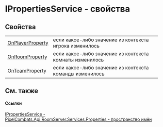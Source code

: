 # IPropertiesService - свойства




## Свойства
<table>
<tr>
<td><a href="db22f07f-cece-075a-35fe-86c69c2be209">OnPlayerProperty</a></td>
<td>если какое-либо значение из контекста игрока изменилось</td></tr>
<tr>
<td><a href="7bed52f4-d50e-d67d-150c-78bfb1935c77">OnRoomProperty</a></td>
<td>если какое-либо значение из контекста комнаты изменилось</td></tr>
<tr>
<td><a href="5151e178-f2c9-9dbb-9f85-7bb5b5728bce">OnTeamProperty</a></td>
<td>если какое-либо значение из контекста команды изменилось</td></tr>
</table>

## См. также


#### Ссылки
<a href="6e82ef45-b461-eca7-b8d7-f941c2169792">IPropertiesService - </a>  
<a href="7a6d0ac1-2a42-0f0a-dc90-e72ae4f99370">PixelCombats.Api.RoomServer.Services.Properties - пространство имён</a>  
